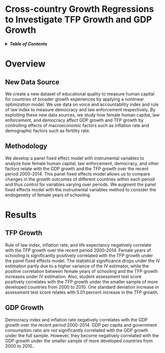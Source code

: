 # Cross-country Growth Regressions to Investigate TFP Growth and GDP Growth
<details>
<summary><strong><em>Table of Contents</em></strong></summary>

- [Overview](#overview)
  - [New Data Source](#new-data-source)
  - [Methodology](#methodology)
- [Results](#results)
  - [TFP Growth](#tfp-growth)
  - [GDP Growth](#gdp-growth)

</details>

# Overview

## New Data Source

We create a new dataset of educational quality to measure human capital for countries of broader growth experiences by applying a nonlinear optimization model. We use data on voice and accountability index and rule of law index to measure democracy and law enforcement respectively. By exploiting these new data sources, we study how female human capital, law enforcement, and democracy affect GDP growth and TFP growth by controlling effects of macroeconomic factors such as inflation rate and demographic factors such as fertility rate.

## Methodology
We develop a panel fixed effect model with instrumental variables to analyze how female human capital, law enforcement, democracy, and other factors relate with the GDP growth and the TFP growth over the recent period 2000-2014. This panel fixed effects model allows us to compare changes in the growth outcomes of different countries within each period and thus control for variables varying over periods. We augment the panel fixed effects model with the instrumental variables method to consider the endogeneity of female years of schooling.

# Results

## TFP Growth
Rule of law index, inflation rate, and life expectancy negatively correlate with the TFP growth over the recent period 2000-2014. Female years of schooling is significantly positively correlated with the TFP growth under the panel fixed effects model. The statistical significance drops under the IV estimation partly due to a higher variance of the IV estimator, while the positive correlation between female years of schooling and the TFP growth increases under IV estimation. Also, student assessment test score positively correlates with the TFP growth under the smaller sample of more developed countries from 2000 to 2010. One standard deviation increase in assessment test score relates with 5.01 percent increase in the TFP growth.
 
## GDP Growth
Democracy index and inflation rate negatively correlates with the GDP growth over the recent period 2000-2014. GDP per capita and government consumption ratio are not significantly correlated with the GDP growth under the full sample. However, they become negatively correlated with the GDP growth under the smaller sample of more developed countries from 2000 to 2010.. 


